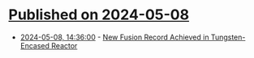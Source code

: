# [Published on 2024-05-08](index.md)

* [2024-05-08, 14:36:00](https://soylentnews.org/article.pl?sid=24/05/07/1439251&from=rss) - [New Fusion Record Achieved in Tungsten-Encased Reactor](https://soylentnews.org/article.pl?sid=24/05/07/1439251&from=rss)
